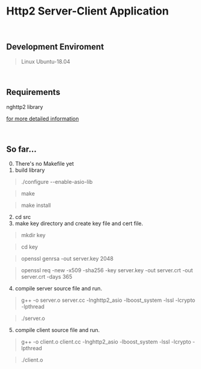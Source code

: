 # Http2 Server-Client Application
<br>

## Development Enviroment

>Linux Ubuntu-18.04

<br>

## Requirements

nghttp2 library

[for more detailed information][link]

[link]: https://nghttp2.org/documentation/package_README.html

<br>

## So far... 

0. There's no Makefile yet
1. build library

>   ./configure --enable-asio-lib

>   make

>   make install

2. cd src
3. make key directory and create key file and cert file.

>   mkdir key

>   cd key

>   openssl genrsa -out server.key 2048

>   openssl req -new -x509 -sha256 -key server.key -out server.crt -out server.crt -days 365

4. compile server source file and run.

>   g++ -o server.o server.cc -lnghttp2_asio -lboost_system -lssl -lcrypto -lpthread 

>   ./server.o

5.  compile client source file and run.

>   g++ -o client.o client.cc -lnghttp2_asio -lboost_system -lssl -lcrypto -lpthread

>   ./client.o